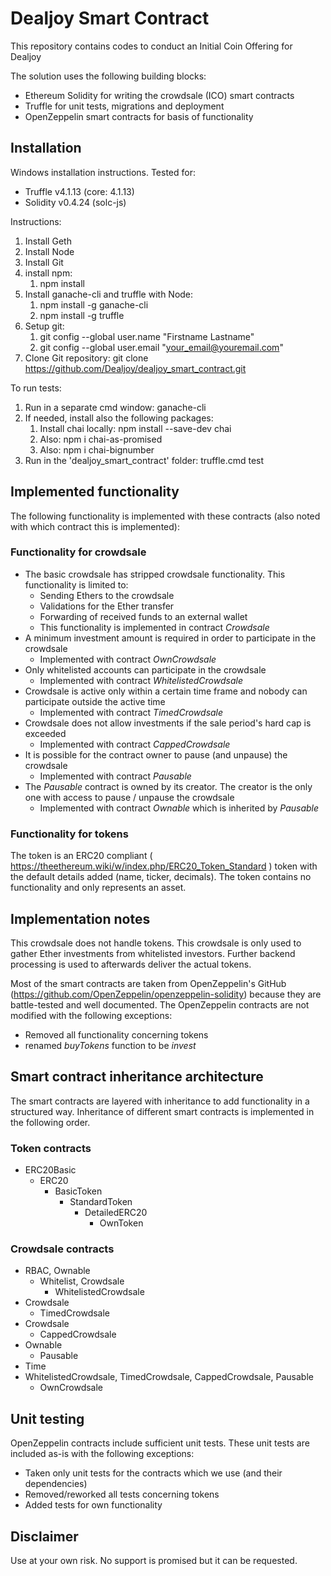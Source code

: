 # Dealjoy Smart Contract
This repository contains codes to conduct an Initial Coin Offering for Dealjoy

The solution uses the following building blocks:
- Ethereum Solidity for writing the crowdsale (ICO) smart contracts
- Truffle for unit tests, migrations and deployment
- OpenZeppelin smart contracts for basis of functionality

## Installation
Windows installation instructions. Tested for:
* Truffle v4.1.13 (core: 4.1.13)
* Solidity v0.4.24 (solc-js)

Instructions:
1. Install Geth
1. Install Node
1. Install Git
1. install npm:
	1. npm install
1. Install ganache-cli and truffle with Node:
	1. npm install -g ganache-cli
	1. npm install -g truffle
1. Setup git:
	1. git config --global user.name "Firstname Lastname"
	1. git config --global user.email "your_email@youremail.com"
1. Clone Git repository: git clone https://github.com/Dealjoy/dealjoy_smart_contract.git

To run tests:
1. Run in a separate cmd window: ganache-cli
1. If needed, install also the following packages:
	1. Install chai locally: npm install --save-dev chai
	1. Also: npm i chai-as-promised
	1. Also: npm i chai-bignumber
1. Run in the 'dealjoy_smart_contract' folder: truffle.cmd test

## Implemented functionality
The following functionality is implemented with these contracts (also noted with which contract this is implemented):

### Functionality for crowdsale

* The basic crowdsale has stripped crowdsale functionality. This functionality is limited to:
	* Sending Ethers to the crowdsale
	* Validations for the Ether transfer
	* Forwarding of received funds to an external wallet
	* This functionality is implemented in contract *Crowdsale*
* A minimum investment amount is required in order to participate in the crowdsale
	* Implemented with contract *OwnCrowdsale*
* Only whitelisted accounts can participate in the crowdsale
	* Implemented with contract *WhitelistedCrowdsale*
* Crowdsale is active only within a certain time frame and nobody can participate outside the active time
	* Implemented with contract *TimedCrowdsale*
* Crowdsale does not allow investments if the sale period's hard cap is exceeded
	* Implemented with contract *CappedCrowdsale*
* It is possible for the contract owner to pause (and unpause) the crowdsale
	* Implemented with contract *Pausable*
* The *Pausable* contract is owned by its creator. The creator is the only one with access to pause / unpause the crowdsale
	* Implemented with contract *Ownable* which is inherited by *Pausable*

### Functionality for tokens

The token is an ERC20 compliant ( https://theethereum.wiki/w/index.php/ERC20_Token_Standard ) token with the default details added (name, ticker, decimals).
The token contains no functionality and only represents an asset.

## Implementation notes
This crowdsale does not handle tokens. This crowdsale is only used to gather Ether investments from whitelisted investors.
Further backend processing is used to afterwards deliver the actual tokens.

Most of the smart contracts are taken from OpenZeppelin's GitHub (https://github.com/OpenZeppelin/openzeppelin-solidity) because they are battle-tested and well documented.
The OpenZeppelin contracts are not modified with the following exceptions:
- Removed all functionality concerning tokens
- renamed *buyTokens* function to be *invest*

## Smart contract inheritance architecture
The smart contracts are layered with inheritance to add functionality in a structured way. Inheritance of different smart contracts is implemented in the following order.

### Token contracts
* ERC20Basic
	* ERC20
		* BasicToken
			* StandardToken
				* DetailedERC20
					* OwnToken

### Crowdsale contracts
* RBAC, Ownable
	* Whitelist, Crowdsale
		* WhitelistedCrowdsale
* Crowdsale
	* TimedCrowdsale
* Crowdsale
	* CappedCrowdsale
* Ownable
	* Pausable
* Time
* WhitelistedCrowdsale, TimedCrowdsale, CappedCrowdsale, Pausable
	* OwnCrowdsale

## Unit testing
OpenZeppelin contracts include sufficient unit tests. These unit tests are included as-is with the following exceptions:
- Taken only unit tests for the contracts which we use (and their dependencies)
- Removed/reworked all tests concerning tokens
- Added tests for own functionality

## Disclaimer
Use at your own risk. No support is promised but it can be requested.
